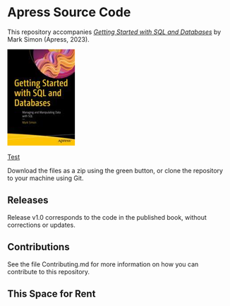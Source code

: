 # Apress Source Code

This repository accompanies [*Getting Started with SQL and Databases*](https://link.springer.com/book/10.1007/978-1-4842-9493-2) by Mark Simon (Apress, 2023).

[comment]: #cover
![Cover image](978-1-4842-9492-5.jpg)

[Test](#this-space-for-rent)

Download the files as a zip using the green button, or clone the repository to your machine using Git.

## Releases

Release v1.0 corresponds to the code in the published book, without corrections or updates.

## Contributions

See the file Contributing.md for more information on how you can contribute to this repository.

##  This Space for Rent
